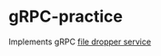 # gRPC-practice
Implements gRPC [file dropper service](https://gist.github.com/SpencerSharkey/e340c1eca2b044c23cf68bf2e3c6dd38)
